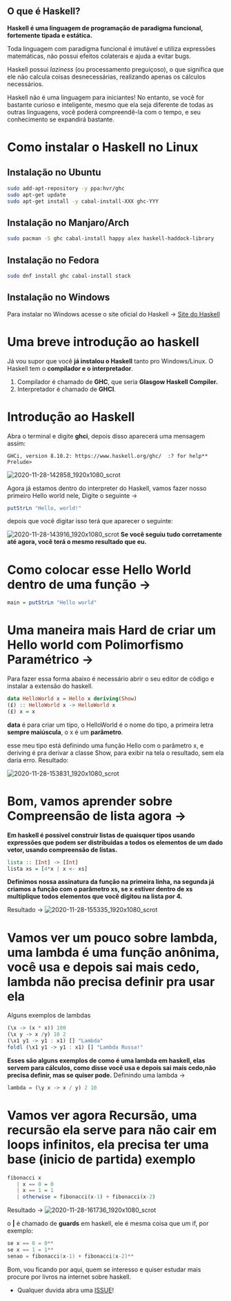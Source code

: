 ## O que é Haskell?

**Haskell é uma linguagem de programação de paradigma funcional, fortemente tipada e estática.**

Toda linguagem com paradigma funcional é imutável e utiliza expressões matemáticas, não possui efeitos colaterais e ajuda a evitar bugs.

Haskell possui *laziness* (ou processamento preguiçoso), o que significa que ele não calcula coisas desnecessárias, realizando apenas os cálculos necessários.

Haskell não é uma linguagem para iniciantes! No entanto, se você for bastante curioso e inteligente, mesmo que ela seja diferente de todas as outras linguagens, você poderá compreendê-la com o tempo, e seu conhecimento se expandirá bastante.

# Como instalar o Haskell no Linux

## Instalação no Ubuntu

```bash
sudo add-apt-repository -y ppa:hvr/ghc
sudo apt-get update
sudo apt-get install -y cabal-install-XXX ghc-YYY
```

## Instalação no Manjaro/Arch

```bash
sudo pacman -S ghc cabal-install happy alex haskell-haddock-library
```

## Instalação no Fedora

```bash
sudo dnf install ghc cabal-install stack
```

## Instalação no Windows

Para instalar no Windows acesse o site oficial do Haskell ->  [Site do Haskell](https://www.haskell.org/platform/windows.html)

# Uma breve introdução ao haskell

Já vou supor que você **já instalou o Haskell** tanto pro Windows/Linux.
O Haskell tem o **compilador e o interpretador**.

1. Compilador é chamado de **GHC**, que seria **Glasgow Haskell Compiler.**
2. Interpretador é chamado de **GHCI**.

# Introdução ao Haskell

Abra o terminal e digite **ghci**, depois disso aparecerá uma mensagem assim:

```ghci
GHCi, version 8.10.2: https://www.haskell.org/ghc/  :? for help** 
Prelude>
```

![2020-11-28-142858_1920x1080_scrot](https://user-images.githubusercontent.com/74760756/100522000-50729f80-3186-11eb-8fe4-ab074c2ae863.png)

Agora já estamos dentro do interpreter do Haskell, vamos fazer nosso primeiro Hello world nele, Digite o seguinte ->

```haskell
putStrLn "Hello, world!"
```

depois que você digitar isso terá que aparecer o seguinte:

![2020-11-28-143916_1920x1080_scrot](https://user-images.githubusercontent.com/74760756/100522159-92e8ac00-3187-11eb-81ea-35036e9df018.png)
**Se você seguiu tudo corretamente até agora, você terá o mesmo resultado que eu.**

# Como colocar esse Hello World dentro de uma função ->

```haskell
main = putStrLn "Hello world"
```

# Uma maneira mais Hard de criar um Hello world com Polimorfismo Paramétrico ->

Para fazer essa forma abaixo é necessário abrir o seu editor de código e instalar a extensão do haskell.

```haskell
data HelloWorld x = Hello x deriving(Show)
(£) :: HelloWorld x -> HelloWorld x
(£) x = x
```

**data** é para criar um tipo, o HelloWorld é o nome do tipo, a primeira letra **sempre maiúscula**, o x é um **parâmetro**.

esse meu tipo está definindo uma função Hello com o parâmetro x, e deriving é pra derivar a classe Show, para exibir na tela o resultado, sem ela daria erro. Resultado:

![2020-11-28-153831_1920x1080_scrot](https://user-images.githubusercontent.com/74760756/100523517-c9c2c000-318f-11eb-8663-cfe8ab79ae06.png)

# Bom, vamos aprender sobre Compreensão de lista agora ->

**Em haskell é possivel construir listas de quaisquer tipos usando expressões que podem ser distribuidas a todos os elementos de um dado vetor, usando compreensão de listas.**

```haskell
lista :: [Int] -> [Int]
lista xs = [4*x | x <- xs]
```

**Definimos nossa assinatura da função na primeira linha, na segunda já criamos a função com o parâmetro xs, se x estiver dentro de xs multiplique todos elementos
que você digitou na lista por 4.**

Resultado -> ![2020-11-28-155335_1920x1080_scrot](https://user-images.githubusercontent.com/74760756/100523798-ed870580-3191-11eb-810b-dc110033185f.png)

# Vamos ver um pouco sobre lambda, uma lambda é uma função anônima, você usa e depois sai mais cedo, lambda não precisa definir pra usar ela

Alguns exemplos de lambdas

```haskell
(\x -> (x * x)) 100
(\x y -> x /y) 10 2
(\x1 y1 -> y1 : x1) [] "Lambda"
foldl (\x1 y1 -> y1 : x1) [] "Lambda Russa!"
```

**Esses são alguns exemplos de como é uma lambda em haskell, elas servem para cálculos, como disse você usa e depois sai mais cedo,não precisa definir, mas se quiser pode.**
Definindo uma lambda ->

```haskell
lambda = (\y x -> x / y) 2 10
```

# Vamos ver agora Recursão, uma recursão ela serve para não cair em loops infinitos, ela precisa ter uma base (inicio de partida) exemplo

```haskell
fibonacci x
   | x == 0 = 0
   | x == 1 = 1
   | otherwise = fibonacci(x-1) + fibonacci(x-2)
```

Resultado -> ![2020-11-28-161736_1920x1080_scrot](https://user-images.githubusercontent.com/74760756/100524244-4015f100-3195-11eb-922c-6f0fc071888d.png)

o **|** é chamado de **guards** em haskell, ele é mesma coisa que um if, por exemplo:

```h
se x == 0 = 0**
se x == 1 = 1**
senao = fibonacci(x-1) + fibonacci(x-2)**
```

Bom, vou ficando por aqui, quem se interesso e quiser estudar mais procure por livros na internet sobre haskell.

- Qualquer duvida abra uma [ISSUE](./)!
